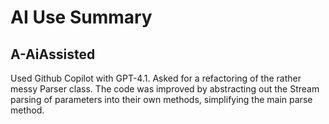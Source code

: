 # AI Use Summary

## A-AiAssisted

Used Github Copilot with GPT-4.1. Asked for a refactoring of the rather messy Parser class. 
The code was improved by abstracting out the Stream parsing of parameters into their own
methods, simplifying the main parse method.

